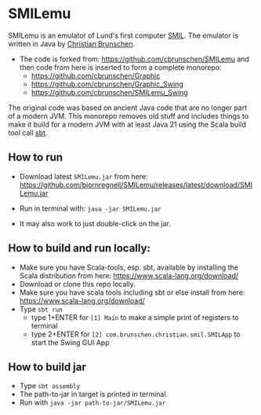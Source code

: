 # SMILemu

SMILemu is an emulator of Lund's first computer [SMIL](https://en.wikipedia.org/wiki/SMIL_(computer)). The emulator is written in Java by [Christian Brunschen](https://github.com/cbrunschen).

* The code is forked from: https://github.com/cbrunschen/SMILemu and then code from here is inserted to form a complete monorepo:
  * https://github.com/cbrunschen/Graphic
  * https://github.com/cbrunschen/Graphic_Swing
  * https://github.com/cbrunschen/SMILemu_Swing

The original code was based on ancient Java code that are no longer part of a modern JVM. This monorepo removes old stuff and includes things to make it build for a modern JVM with at least Java 21 using the Scala build tool call [sbt](https://www.scala-sbt.org/).

## How to run 

* Download latest `SMILemu.jar` from here: https://github.com/bjornregnell/SMILemu/releases/latest/download/SMILemu.jar

* Run in terminal with: `java -jar SMILemu.jar`

* It may also work to just double-click on the jar.

## How to build and run locally:

* Make sure you have Scala-tools, esp. sbt, available by installing the Scala distribution from here: https://www.scala-lang.org/download/ 
* Download or clone this repo locally.
* Make sure you have scala tools including sbt or else install from here: https://www.scala-lang.org/download/ 
* Type `sbt run` 
  * type 1+ENTER for `[1] Main` to make a simple print of registers to terminal 
  * type 2+ENTER for `[2] com.brunschen.christian.smil.SMILApp` to start the Swing GUI App

## How to build jar

* Type `sbt assembly`
* The path-to-jar in target is printed in terminal.
* Run with `java -jar path-to-jar/SMILemu.jar`



